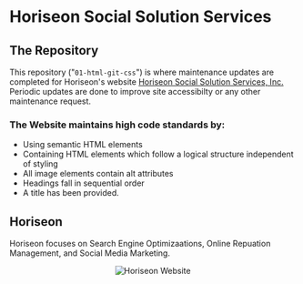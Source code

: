 # Horiseon Social Solution Services

## The Repository


This repository ("`01-html-git-css`") is where maintenance updates are completed for Horiseon's website [Horiseon Social Solution Services, Inc.](https://shiv-ms.github.io/01-html-git-css/)  Periodic updates are done to improve site accessibilty or any other maintenance request.  

### The Website maintains high code standards by:
* Using semantic HTML elements
* Containing HTML elements which follow a logical structure independent of styling
* All image elements contain alt attributes
* Headings fall in sequential order
* A title has been provided.

## Horiseon

Horiseon focuses on Search Engine Optimizaations, Online Repuation Management, and Social Media Marketing.  

<p align="center">
  <img alt="Horiseon Website" src="./assets/images/horiseon.png">
</p>